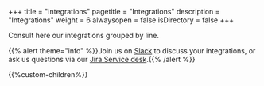 +++
title = "Integrations"
pagetitle = "Integrations"
description = "Integrations"
weight = 6
alwaysopen = false
isDirectory = false
+++

Consult here our integrations grouped by line.

{{% alert theme="info" %}}Join us on [Slack](https://slack.travelgatex.com/) to discuss your integrations, or ask us questions via our [Jira Service desk](https://xmltravelgate.atlassian.net/servicedesk/customer/portal/7).{{% /alert %}}

{{%custom-children%}}
